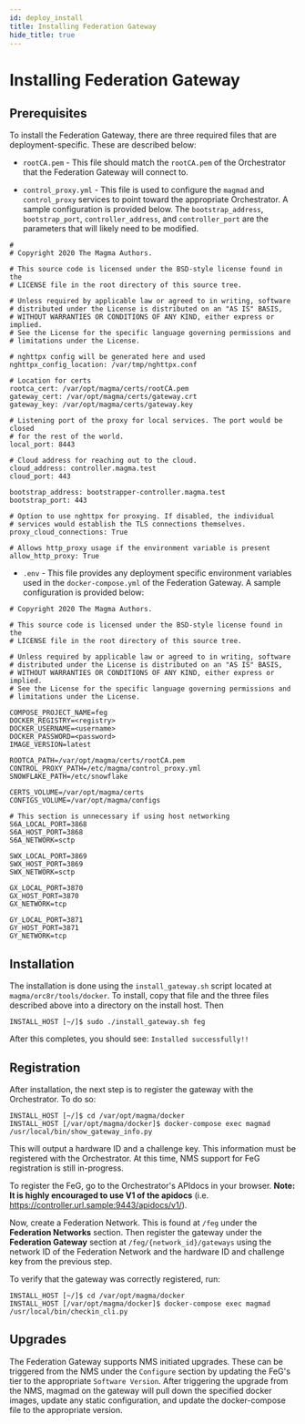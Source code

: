```yaml
---
id: deploy_install
title: Installing Federation Gateway
hide_title: true
---
```

# Installing Federation Gateway

## Prerequisites

To install the Federation Gateway, there are three required files that are
deployment-specific. These are described below:

* `rootCA.pem` - This file should match the `rootCA.pem` of the Orchestrator
that the Federation Gateway will connect to.

* `control_proxy.yml` - This file is used to configure the `magmad`
and `control_proxy` services to point toward the appropriate Orchestrator.
A sample configuration is provided below. The `bootstrap_address`,
`bootstrap_port`, `controller_address`, and `controller_port` are the
parameters that will likely need to be modified.
 
```
#
# Copyright 2020 The Magma Authors.

# This source code is licensed under the BSD-style license found in the
# LICENSE file in the root directory of this source tree.

# Unless required by applicable law or agreed to in writing, software
# distributed under the License is distributed on an "AS IS" BASIS,
# WITHOUT WARRANTIES OR CONDITIONS OF ANY KIND, either express or implied.
# See the License for the specific language governing permissions and
# limitations under the License.

# nghttpx config will be generated here and used
nghttpx_config_location: /var/tmp/nghttpx.conf

# Location for certs
rootca_cert: /var/opt/magma/certs/rootCA.pem
gateway_cert: /var/opt/magma/certs/gateway.crt
gateway_key: /var/opt/magma/certs/gateway.key

# Listening port of the proxy for local services. The port would be closed
# for the rest of the world.
local_port: 8443

# Cloud address for reaching out to the cloud.
cloud_address: controller.magma.test
cloud_port: 443

bootstrap_address: bootstrapper-controller.magma.test
bootstrap_port: 443

# Option to use nghttpx for proxying. If disabled, the individual
# services would establish the TLS connections themselves.
proxy_cloud_connections: True

# Allows http_proxy usage if the environment variable is present
allow_http_proxy: True
```

* `.env` - This file provides any deployment specific environment variables used
in the `docker-compose.yml` of the Federation Gateway. A sample configuration
is provided below:

```
# Copyright 2020 The Magma Authors.

# This source code is licensed under the BSD-style license found in the
# LICENSE file in the root directory of this source tree.

# Unless required by applicable law or agreed to in writing, software
# distributed under the License is distributed on an "AS IS" BASIS,
# WITHOUT WARRANTIES OR CONDITIONS OF ANY KIND, either express or implied.
# See the License for the specific language governing permissions and
# limitations under the License.

COMPOSE_PROJECT_NAME=feg
DOCKER_REGISTRY=<registry>
DOCKER_USERNAME=<username>
DOCKER_PASSWORD=<password>
IMAGE_VERSION=latest

ROOTCA_PATH=/var/opt/magma/certs/rootCA.pem
CONTROL_PROXY_PATH=/etc/magma/control_proxy.yml
SNOWFLAKE_PATH=/etc/snowflake

CERTS_VOLUME=/var/opt/magma/certs
CONFIGS_VOLUME=/var/opt/magma/configs

# This section is unnecessary if using host networking
S6A_LOCAL_PORT=3868
S6A_HOST_PORT=3868
S6A_NETWORK=sctp

SWX_LOCAL_PORT=3869
SWX_HOST_PORT=3869
SWX_NETWORK=sctp

GX_LOCAL_PORT=3870
GX_HOST_PORT=3870
GX_NETWORK=tcp

GY_LOCAL_PORT=3871
GY_HOST_PORT=3871
GY_NETWORK=tcp
```

## Installation

The installation is done using the `install_gateway.sh` script located at
`magma/orc8r/tools/docker`. To install, copy that file and the three files
described above into a directory on the install host. Then

```console
INSTALL_HOST [~/]$ sudo ./install_gateway.sh feg
```

After this completes, you should see: `Installed successfully!!`

## Registration

After installation, the next step is to register the gateway with the Orchestrator.
To do so:

```console
INSTALL_HOST [~/]$ cd /var/opt/magma/docker
INSTALL_HOST [/var/opt/magma/docker]$ docker-compose exec magmad /usr/local/bin/show_gateway_info.py
```

This will output a hardware ID and a challenge key. This information must be
registered with the Orchestrator. At this time, NMS support for FeG
registration is still in-progress.

To register the FeG, go to the Orchestrator's APIdocs in your browser. 
**Note: It is highly encouraged to use V1 of the apidocs**
(i.e. https://controller.url.sample:9443/apidocs/v1/).

Now, create a Federation Network. This is found at `/feg` under the
**Federation Networks** section. Then register the gateway under the
**Federation Gateway** section at `/feg/{network_id}/gateways` using the 
network ID of the Federation Network and the hardware ID and challenge key 
from the previous step.

To verify that the gateway was correctly registered, run:

```console
INSTALL_HOST [~/]$ cd /var/opt/magma/docker
INSTALL_HOST [/var/opt/magma/docker]$ docker-compose exec magmad /usr/local/bin/checkin_cli.py
```

## Upgrades

The Federation Gateway supports NMS initiated upgrades. These can be triggered
from the NMS under the `Configure` section by updating the FeG's tier to the
appropriate `Software Version`. After triggering the upgrade from the NMS,
magmad on the gateway will pull down the specified docker images,
update any static configuration, and update the docker-compose file to the
appropriate version.
